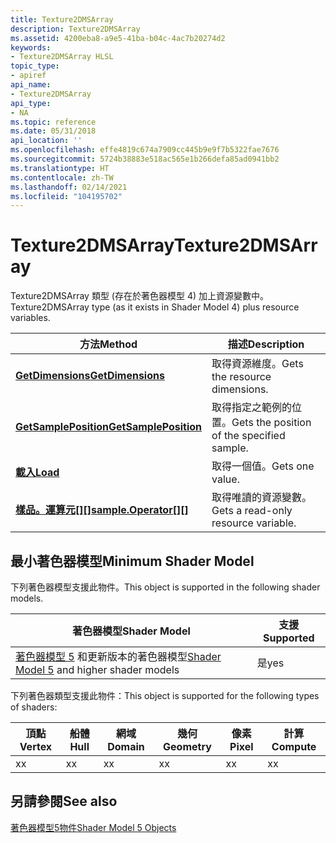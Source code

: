 ```yaml
---
title: Texture2DMSArray
description: Texture2DMSArray
ms.assetid: 4200eba8-a9e5-41ba-b04c-4ac7b20274d2
keywords:
- Texture2DMSArray HLSL
topic_type:
- apiref
api_name:
- Texture2DMSArray
api_type:
- NA
ms.topic: reference
ms.date: 05/31/2018
api_location: ''
ms.openlocfilehash: effe4819c674a7909cc445b9e9f7b5322fae7676
ms.sourcegitcommit: 5724b38883e518ac565e1b266defa85ad0941bb2
ms.translationtype: HT
ms.contentlocale: zh-TW
ms.lasthandoff: 02/14/2021
ms.locfileid: "104195702"
---
```

# <a name="texture2dmsarray"></a><span data-ttu-id="d03a5-104">Texture2DMSArray</span><span class="sxs-lookup"><span data-stu-id="d03a5-104">Texture2DMSArray</span></span>

<span data-ttu-id="d03a5-105">Texture2DMSArray 類型 (存在於著色器模型 4) 加上資源變數中。</span><span class="sxs-lookup"><span data-stu-id="d03a5-105">Texture2DMSArray type (as it exists in Shader Model 4) plus resource variables.</span></span>



| <span data-ttu-id="d03a5-106">方法</span><span class="sxs-lookup"><span data-stu-id="d03a5-106">Method</span></span>                                                                             | <span data-ttu-id="d03a5-107">描述</span><span class="sxs-lookup"><span data-stu-id="d03a5-107">Description</span></span>                                        |
|------------------------------------------------------------------------------------|----------------------------------------------------|
| [<span data-ttu-id="d03a5-108">**GetDimensions**</span><span class="sxs-lookup"><span data-stu-id="d03a5-108">**GetDimensions**</span></span>](sm5-object-texture2dmsarray-getdimensions.md)                  | <span data-ttu-id="d03a5-109">取得資源維度。</span><span class="sxs-lookup"><span data-stu-id="d03a5-109">Gets the resource dimensions.</span></span>                      |
| [<span data-ttu-id="d03a5-110">**GetSamplePosition**</span><span class="sxs-lookup"><span data-stu-id="d03a5-110">**GetSamplePosition**</span></span>](sm5-object-texture2dmsarray-getsampleposition.md)          | <span data-ttu-id="d03a5-111">取得指定之範例的位置。</span><span class="sxs-lookup"><span data-stu-id="d03a5-111">Gets the position of the specified sample.</span></span>         |
| [<span data-ttu-id="d03a5-112">**載入**</span><span class="sxs-lookup"><span data-stu-id="d03a5-112">**Load**</span></span>](texture2dmsarray-load.md)                                               | <span data-ttu-id="d03a5-113">取得一個值。</span><span class="sxs-lookup"><span data-stu-id="d03a5-113">Gets one value.</span></span>                                    |
| <span data-ttu-id="d03a5-114">[**樣品。運算元\[\]\[\]**](sm5-object-texture2dmsarray-sampleoperatorindex.md)</span><span class="sxs-lookup"><span data-stu-id="d03a5-114">[**sample.Operator\[\]\[\]**](sm5-object-texture2dmsarray-sampleoperatorindex.md)</span></span>  | <span data-ttu-id="d03a5-115">取得唯讀的資源變數。</span><span class="sxs-lookup"><span data-stu-id="d03a5-115">Gets a read-only resource variable.</span></span>                |



 

## <a name="minimum-shader-model"></a><span data-ttu-id="d03a5-116">最小著色器模型</span><span class="sxs-lookup"><span data-stu-id="d03a5-116">Minimum Shader Model</span></span>

<span data-ttu-id="d03a5-117">下列著色器模型支援此物件。</span><span class="sxs-lookup"><span data-stu-id="d03a5-117">This object is supported in the following shader models.</span></span>



| <span data-ttu-id="d03a5-118">著色器模型</span><span class="sxs-lookup"><span data-stu-id="d03a5-118">Shader Model</span></span>                                                                | <span data-ttu-id="d03a5-119">支援</span><span class="sxs-lookup"><span data-stu-id="d03a5-119">Supported</span></span> |
|-----------------------------------------------------------------------------|-----------|
| <span data-ttu-id="d03a5-120">[著色器模型 5](d3d11-graphics-reference-sm5.md) 和更新版本的著色器模型</span><span class="sxs-lookup"><span data-stu-id="d03a5-120">[Shader Model 5](d3d11-graphics-reference-sm5.md) and higher shader models</span></span> | <span data-ttu-id="d03a5-121">是</span><span class="sxs-lookup"><span data-stu-id="d03a5-121">yes</span></span>       |



 

<span data-ttu-id="d03a5-122">下列著色器類型支援此物件：</span><span class="sxs-lookup"><span data-stu-id="d03a5-122">This object is supported for the following types of shaders:</span></span>



| <span data-ttu-id="d03a5-123">頂點</span><span class="sxs-lookup"><span data-stu-id="d03a5-123">Vertex</span></span> | <span data-ttu-id="d03a5-124">船體</span><span class="sxs-lookup"><span data-stu-id="d03a5-124">Hull</span></span> | <span data-ttu-id="d03a5-125">網域</span><span class="sxs-lookup"><span data-stu-id="d03a5-125">Domain</span></span> | <span data-ttu-id="d03a5-126">幾何</span><span class="sxs-lookup"><span data-stu-id="d03a5-126">Geometry</span></span> | <span data-ttu-id="d03a5-127">像素</span><span class="sxs-lookup"><span data-stu-id="d03a5-127">Pixel</span></span> | <span data-ttu-id="d03a5-128">計算</span><span class="sxs-lookup"><span data-stu-id="d03a5-128">Compute</span></span> |
|--------|------|--------|----------|-------|---------|
| <span data-ttu-id="d03a5-129">x</span><span class="sxs-lookup"><span data-stu-id="d03a5-129">x</span></span>      | <span data-ttu-id="d03a5-130">x</span><span class="sxs-lookup"><span data-stu-id="d03a5-130">x</span></span>    | <span data-ttu-id="d03a5-131">x</span><span class="sxs-lookup"><span data-stu-id="d03a5-131">x</span></span>      | <span data-ttu-id="d03a5-132">x</span><span class="sxs-lookup"><span data-stu-id="d03a5-132">x</span></span>        | <span data-ttu-id="d03a5-133">x</span><span class="sxs-lookup"><span data-stu-id="d03a5-133">x</span></span>     | <span data-ttu-id="d03a5-134">x</span><span class="sxs-lookup"><span data-stu-id="d03a5-134">x</span></span>       |



 

## <a name="see-also"></a><span data-ttu-id="d03a5-135">另請參閱</span><span class="sxs-lookup"><span data-stu-id="d03a5-135">See also</span></span>

<dl> <dt>

[<span data-ttu-id="d03a5-136">著色器模型5物件</span><span class="sxs-lookup"><span data-stu-id="d03a5-136">Shader Model 5 Objects</span></span>](d3d11-graphics-reference-sm5-objects.md)
</dt> </dl>

 

 




